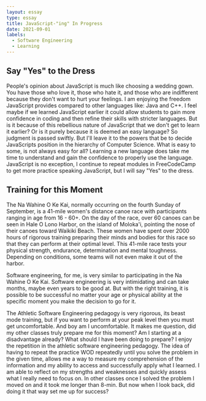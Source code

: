 ```yaml
---
layout: essay
type: essay
title: JavaScript-"ing" In Progress
date: 2021-09-01
labels: 
  - Software Engineering
  - Learning
---
```


## Say "Yes" to the Dress

People's opinion about JavaScript is much like choosing a wedding gown. You have those who love it, those who hate it, and those who are indifferent because they don't want to
hurt your feelings. I am enjoying the freedom JavaScript provides compared to other languages like: Java and C++. I feel maybe if we learned JavaScript earlier it could allow
students to gain more confidence in coding and then refine their skills with stricter languages. But is it because of this rebellious nature of JavaScript that we don't get to
learn it earlier? Or is it purely because it is deemed an easy language? So judgment is passed swiftly. But I'll leave it to the powers that be to decide JavaScripts position in 
the hierarchy of Computer Science. What is easy to some, is not always easy for all? Learning a new language does take me time to understand and gain the confidence to properly
use the language. JavaScript is no exception, I continue to repeat modules in FreeCodeCamp to get more practice speaking JavaScript, but I will say "Yes" to the dress.

## Training for this Moment

The Na Wahine O Ke Kai, normally occurring on the fourth Sunday of September, is a 41-mile women's distance canoe race with participants ranging in age from 16 - 60+. On the day 
of the race, over 60 canoes can be seen in Hale O Lono Harbor, on the island of Moloka'i, pointing the nose of their canoes toward Waikiki Beach. These women have spent over
2000 hours of rigorous training preparing their minds and bodies for this race so that they can perform at their optimal level. This 41-mile race tests your physical strength, endurance, determination and mental toughness. Depending on conditions, some teams will not even make it out of the harbor.

Software engineering, for me, is very similar to participating in the Na Wahine O Ke Kai. Software engineering is very intimidating and can take months, maybe even years to be good at. But with the right training, it is possible to be successful no matter your age or physical ability at the specific moment you make the decision to go for it.

The Athletic Software Engineering pedagogy is very rigorous, its beast mode training, but if you want to perform at your peak level then you must get uncomfortable. And boy am I 
uncomfortable. It makes me question, did my other classes truly prepare me for this moment? Am I starting at a disadvantage already? What should I have been doing to prepare? I 
enjoy the repetition in the athletic software engineering pedagogy. The idea of having to repeat the practice WOD repeatedly until you solve the problem in the given time, allows 
me a way to measure my comprehension of the information and my ability to access and successfully apply what I learned. I am able to reflect on my strengths and weaknesses and 
quickly assess what I really need to focus on. In other classes once I solved the problem I moved on and it took me longer than 8-min. But now when I look back, did doing it that
way set me up for success?
